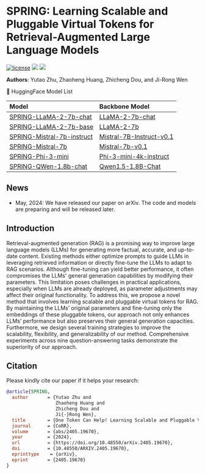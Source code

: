 # SPRING: Learning Scalable and Pluggable Virtual Tokens for Retrieval-Augmented Large Language Models

<p>
<a href="https://github.com/DaoD/SPRING/blob/main/LICENSE"><img src="https://img.shields.io/badge/MIT-License-blue" alt="license"></a>
<a href="https://arxiv.org/abs/2405.19670"><img src="https://img.shields.io/badge/Paper-Arxiv-red"></a>
<a href="https://huggingface.co/yutaozhu94/SPRING"><img src="https://img.shields.io/badge/Embeddings-%F0%9F%A4%97%20Hugging%20Face-8A2BE2"></a>
</p>

**Authors**: Yutao Zhu, Zhaoheng Huang, Zhicheng Dou, and Ji-Rong Wen

<p>
🤗 HuggingFace Model List
</p>

| Model                                                                            | Backbone Model                                                          |
|:---------------------------------------------------------------------------------|:------------------------------------------------------------------------|
| [SPRING-LLaMA-2-7b-chat]()   | [LLaMA-2-7b-chat](https://huggingface.co/meta-llama/Llama-2-7b-chat-hf) |
| [SPRING-LLaMA-2-7b-base]()   | [LLaMA-2-7b](https://huggingface.co/meta-llama/Llama-2-7b-hf)           |
| [SPRING-Mistral-7b-instruct]()         | [Mistral-7B-Instruct-v0.1](https://huggingface.co/mistralai/Mistral-7B-Instruct-v0.1)          |
| [SPRING-Mistral-7b]()           | [Mistral-7b-v0.1](https://huggingface.co/mistralai/Mistral-7B-v0.1)               |
| [SPRING-Phi-3-mini]()           | [Phi-3-mini-4k-instruct](huggingface.co/microsoft/Phi-3-mini-4k-instruct)              |
| [SPRING-QWen-1.8b-chat]()           | [Qwen1.5-1.8B-Chat](https://huggingface.co/Qwen/Qwen1.5-1.8B-Chat)              |

## News
- May, 2024: We have released our paper on arXiv. The code and models are preparing and will be released later.

## Introduction

Retrieval-augmented generation (RAG) is a promising way to improve large language models (LLMs) for generating more factual, accurate, and up-to-date content. Existing methods either optimize prompts to guide LLMs in leveraging retrieved information or directly fine-tune the LLMs to adapt to RAG scenarios. Although fine-tuning can yield better performance, it often compromises the LLMs' general generation capabilities by modifying their parameters. This limitation poses challenges in practical applications, especially when LLMs are already deployed, as parameter adjustments may affect their original functionality. To address this, we propose a novel method that involves learning scalable and pluggable virtual tokens for RAG. By maintaining the LLMs’ original parameters and fine-tuning only the embeddings of these pluggable tokens, our approach not only enhances LLMs’ performance but also preserves their general generation capacities. Furthermore, we design several training strategies to improve the scalability, flexibility, and generalizability of our method. Comprehensive experiments across nine question-answering tasks demonstrate the superiority of our approach.

## Citation
Please kindly cite our paper if it helps your research:
```BibTex
@article{SPRING,
  author       = {Yutao Zhu and
                  Zhaoheng Huang and
                  Zhicheng Dou and
                  Ji{-}Rong Wen},
  title        = {One Token Can Help! Learning Scalable and Pluggable Virtual Tokens for Retrieval-Augmented Large Language Models},
  journal      = {CoRR},
  volume       = {abs/2405.19670},
  year         = {2024},
  url          = {https://doi.org/10.48550/arXiv.2405.19670},
  doi          = {10.48550/ARXIV.2405.19670},
  eprinttype    = {arXiv},
  eprint       = {2405.19670}
}
```

